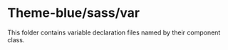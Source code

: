# Theme-blue/sass/var

This folder contains variable declaration files named by their component class.

